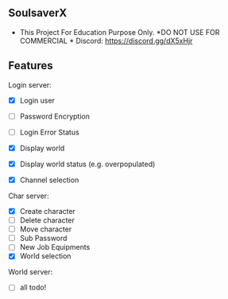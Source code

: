 ## SoulsaverX
* This Project For Education Purpose Only. *DO NOT USE FOR COMMERCIAL *
Discord: https://discord.gg/dX5xHjr

## Features

Login server:
- [x] Login user
- [ ] Password Encryption
- [ ] Login Error Status
- [x] Display world
- [x] Display world status (e.g. overpopulated)
- [x] Channel selection


Char server:
- [x] Create character
- [ ] Delete character
- [ ] Move character
- [ ] Sub Password
- [ ] New Job Equipments
- [x] World selection

World server:
- [ ] all todo!


